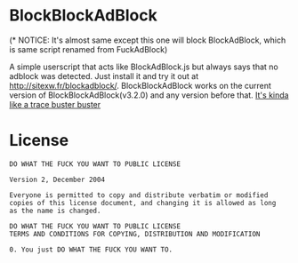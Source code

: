 BlockBlockAdBlock
===============
(* NOTICE: It's almost same except this one will block BlockAdBlock, which is same script renamed from FuckAdBlock)

A simple userscript that acts like BlockAdBlock.js but always says that no adblock was detected. Just install it and try it out at http://sitexw.fr/blockadblock/. BlockBlockAdBlock works on the current version of BlockBlockAdBlock(v3.2.0) and any version before that. [It's kinda like a trace buster buster][tracebusterbuster]

# License 

```
DO WHAT THE FUCK YOU WANT TO PUBLIC LICENSE 

Version 2, December 2004

Everyone is permitted to copy and distribute verbatim or modified
copies of this license document, and changing it is allowed as long
as the name is changed.

DO WHAT THE FUCK YOU WANT TO PUBLIC LICENSE
TERMS AND CONDITIONS FOR COPYING, DISTRIBUTION AND MODIFICATION

0. You just DO WHAT THE FUCK YOU WANT TO.
```

[tracebusterbuster]: http://www.youtube.com/watch?v=Iw3G80bplTg
